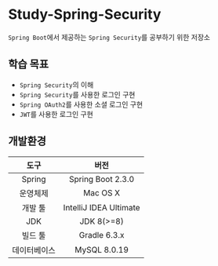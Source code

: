 # Study-Spring-Security
`Spring Boot`에서 제공하는 `Spring Security`를 공부하기 위한 저장소

## 학습 목표
- `Spring Security`의 이해
- `Spring Security`를 사용한 로그인 구현
- `Spring OAuth2`를 사용한 소셜 로그인 구현
- `JWT`를 사용한 로그인 구현


## 개발환경
|도구|버전|
|:---:|:---:|
|Spring|Spring Boot 2.3.0|
|운영체제|Mac OS X|
|개발 툴|IntelliJ IDEA Ultimate|
|JDK|JDK 8(>=8)|
|빌드 툴|Gradle 6.3.x|
|데이터베이스|MySQL 8.0.19|